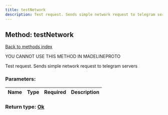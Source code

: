```yaml
---
title: testNetwork
description: Test request. Sends simple network request to telegram servers
---
```

## Method: testNetwork  
[Back to methods index](index.md)


YOU CANNOT USE THIS METHOD IN MADELINEPROTO


Test request. Sends simple network request to telegram servers

### Parameters:

| Name     |    Type       | Required | Description |
|----------|---------------|----------|-------------|


### Return type: [Ok](../types/Ok.md)

